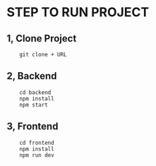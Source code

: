 #  STEP TO RUN PROJECT 

## 1, Clone Project
```
    git clone + URL
```

## 2, Backend 
```
    cd backend
    npm install
    npm start
```

## 3, Frontend
```
    cd frontend
    npm install
    npm run dev
```
